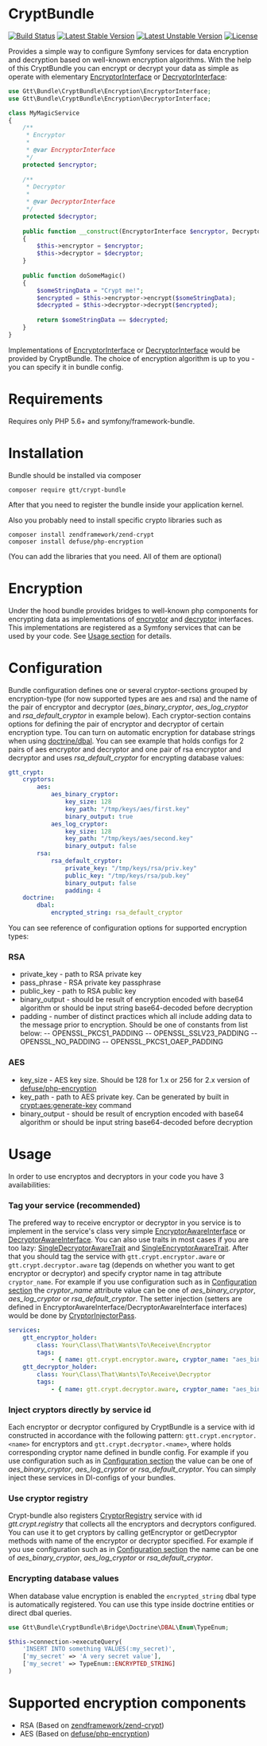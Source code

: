 CryptBundle
===========

[![Build Status](https://travis-ci.org/GlobalTradingTechnologies/crypt-bundle.svg?branch=master)](https://travis-ci.org/GlobalTradingTechnologies/crypt-bundle)
[![Latest Stable Version](https://poser.pugx.org/gtt/crypt-bundle/version)](https://packagist.org/packages/gtt/crypt-bundle)
[![Latest Unstable Version](https://poser.pugx.org/gtt/crypt-bundle/v/unstable)](//packagist.org/packages/gtt/crypt-bundle)
[![License](https://poser.pugx.org/gtt/crypt-bundle/license)](https://packagist.org/packages/gtt/crypt-bundle)

Provides a simple way to configure Symfony services for data encryption and decryption based on well-known encryption algorithms.
With the help of this CryptBundle you can encrypt or decrypt your data as simple as operate with elementary [EncryptorInterface](https://github.com/GlobalTradingTechnologies/crypt-bundle/blob/master/Encryption/EncryptorInterface.php) or [DecryptorInterface](https://github.com/GlobalTradingTechnologies/crypt-bundle/blob/master/Encryption/DecryptorInterface.php):
```php
use Gtt\Bundle\CryptBundle\Encryption\EncryptorInterface;
use Gtt\Bundle\CryptBundle\Encryption\DecryptorInterface;

class MyMagicService
{    
    /**
     * Encryptor
     *
     * @var EncryptorInterface
     */
    protected $encryptor;
 
    /**
     * Decryptor
     *
     * @var DecryptorInterface
     */
    protected $decryptor;
    
    public function __construct(EncryptorInterface $encryptor, DecryptorInterface $decryptor)
    {
        $this->encryptor = $encryptor;
        $this->decryptor = $decryptor;
    }
    
    public function doSomeMagic()
    {
        $someStringData = "Crypt me!";
        $encrypted = $this->encryptor->encrypt($someStringData);
        $decrypted = $this->decryptor->decrypt($encrypted);
        
        return $someStringData == $decrypted;
    }
}
```
Implementations of [EncryptorInterface](https://github.com/GlobalTradingTechnologies/crypt-bundle/blob/master/Encryption/EncryptorInterface.php) or [DecryptorInterface](https://github.com/GlobalTradingTechnologies/crypt-bundle/blob/master/Encryption/DecryptorInterface.php) would be provided by CryptBundle. The choice of encryption algorithm is up to you - you can specify it in bundle config.

Requirements
============

Requires only PHP 5.6+ and symfony/framework-bundle.

Installation
============

Bundle should be installed via composer

```
composer require gtt/crypt-bundle
```
After that you need to register the bundle inside your application kernel.

Also you probably need to install specific crypto libraries such as

```
composer install zendframework/zend-crypt
composer install defuse/php-encryption
```
(You can add the libraries that you need. All of them are optional)

Encryption
==========
Under the hood bundle provides bridges to well-known php components for encrypting data as implementations of
[encryptor](https://github.com/GlobalTradingTechnologies/crypt-bundle/blob/master/Encryption/EncryptorInterface.php) and [decryptor](https://github.com/GlobalTradingTechnologies/crypt-bundle/blob/master/Encryption/DecryptorInterface.php) interfaces.
This implementations are registered as a Symfony services that can be used by your code. See [Usage section](#Usage) for details.


Configuration
=============
Bundle configuration defines one or several cryptor-sections grouped by encryption-type (for now supported types are aes and rsa) and the name of the pair of encryptor and decryptor (_aes_binary_cryptor_, _aes_log_cryptor_ and _rsa_default_cryptor_ in example below).
Each cryptor-section contains options for defining the pair of encryptor and decryptor of certain encryption type.
Tou can turn on automatic encryption for database strings when using [doctrine/dbal](https://github.com/doctrine/dbal).
You can see example that holds configs for 2 pairs of aes encryptor and decryptor and one pair of rsa encryptor and decryptor
and uses *rsa_default_cryptor* for encrypting database values:
```yml
gtt_crypt:
    cryptors:
        aes:
            aes_binary_cryptor:
                key_size: 128
                key_path: "/tmp/keys/aes/first.key"
                binary_output: true
            aes_log_cryptor:
                key_size: 128
                key_path: "/tmp/keys/aes/second.key"
                binary_output: false
        rsa:
            rsa_default_cryptor:
                private_key: "/tmp/keys/rsa/priv.key"
                public_key: "/tmp/keys/rsa/pub.key"
                binary_output: false
                padding: 4
    doctrine:
        dbal:
            encrypted_string: rsa_default_cryptor
```
You can see reference of configuration options for supported encryption types:
### RSA
- private_key - path to RSA private key
- pass_phrase - RSA private key passphrase
- public_key - path to RSA public key
- binary_output - should be result of encryption encoded with base64 algorithm or should be input string base64-decoded before decryption
- padding - number of distinct practices which all include adding data to the message prior to encryption.
 Should be one of constants from list below:
-- OPENSSL_PKCS1_PADDING
-- OPENSSL_SSLV23_PADDING
-- OPENSSL_NO_PADDING
-- OPENSSL_PKCS1_OAEP_PADDING

### AES
- key_size - AES key size. Should be 128 for 1.x or 256 for 2.x version of [defuse/php-encryption](https://github.com/defuse/php-encryption/)
- key_path - path to AES private key. Can be generated by built in [crypt:aes:generate-key](https://github.com/GlobalTradingTechnologies/crypt-bundle/blob/master/Command/GenerateKeyCommand.php) command
- binary_output - should be result of encryption encoded with base64 algorithm or should be input string base64-decoded before decryption

Usage
=====
In order to use encryptos and decryptors in your code you have 3 availabilities:
### Tag your service (recommended)
The prefered way to receive encryptor or decryptor in you service is to implement in the service's class very simple [EncryptorAwareInterface](https://github.com/GlobalTradingTechnologies/crypt-bundle/blob/master/Encryption/EncryptorAwareInterface.php) or [DecryptorAwareInterface](https://github.com/GlobalTradingTechnologies/crypt-bundle/blob/master/Encryption/DecryptorAwareInterface.php).
You can also use traits in most cases if you are too lazy: [SingleDecryptorAwareTrait](https://github.com/GlobalTradingTechnologies/crypt-bundle/blob/master/Encryption/SingleDecryptorAwareTrait.php) and [SingleEncryptorAwareTrait](https://github.com/GlobalTradingTechnologies/crypt-bundle/blob/master/Encryption/SingleEncryptorAwareTrait.php).
After that you should tag the service with `gtt.crypt.encryptor.aware` or `gtt.crypt.decryptor.aware` tag (depends on whether you want to get encryptor or decryptor) and specify cryptor name in tag attribute `cryptor_name`.
For example if you use configuration such as in [Configuration section](#Configuration) the _cryptor_name_ attribute value can be one of _aes_binary_cryptor_, _aes_log_cryptor_ or _rsa_default_cryptor_.
The setter injection (setters are defined in EncryptorAwareInterface/DecryptorAwareInterface interfaces) would be done by [CryptorInjectorPass](https://github.com/GlobalTradingTechnologies/crypt-bundle/blob/master/DependencyInjection/Compiler/CryptorInjectorPass.php).

```yml
services:
    gtt_encryptor_holder:
        class: Your\Class\That\Wants\To\Receive\Encryptor
        tags:
            - { name: gtt.crypt.encryptor.aware, cryptor_name: "aes_binary_cryptor" }
    gtt_decryptor_holder:
        class: Your\Class\That\Wants\To\Receive\Decryptor
        tags:
            - { name: gtt.crypt.decryptor.aware, cryptor_name: "aes_binary_cryptor" }
```

### Inject cryptors directly by service id
Each encryptor or decryptor configured by CryptBundle is a service with id constructed in accordance with the following pattern:
`gtt.crypt.encryptor.<name>` for encryptors and `gtt.crypt.decryptor.<name>`, where <name> holds corresponding cryptor name defined in bundle config.
For example if you use configuration such as in [Configuration section](#Configuration) the <name> value can be one of _aes_binary_cryptor_, _aes_log_cryptor_ or _rsa_default_cryptor_.
You can simply inject these services in DI-configs of your bundles.

### Use cryptor registry
Crypt-bundle also registers [CryptorRegistry](https://github.com/GlobalTradingTechnologies/crypt-bundle/blob/master/CryptorRegistry.php) service with id _gtt.crypt.registry_ that collects all the encryptors and decryptors configured.
You can use it to get cryptors by calling getEncryptor or getDecryptor methods with name of the encryptor or decryptor specified.
For example if you use configuration such as in [Configuration section](#Configuration) the name can be one of _aes_binary_cryptor_, _aes_log_cryptor_ or _rsa_default_cryptor_.

### Encrypting database values
When database value encryption is enabled the `encrypted_string` dbal type is automatically registered. You can use this
type inside doctrine entities or direct dbal queries.
```php
use Gtt\Bundle\CryptBundle\Bridge\Doctrine\DBAL\Enum\TypeEnum;

$this->connection->executeQuery(
    'INSERT INTO something VALUES(:my_secret)',
    ['my_secret' => 'A very secret value'],
    ['my_secret' => TypeEnum::ENCRYPTED_STRING]
)
```

Supported encryption components
===============================
* RSA (Based on [zendframework/zend-crypt](https://github.com/zendframework/zend-crypt))
* AES (Based on [defuse/php-encryption](https://github.com/defuse/php-encryption/))
